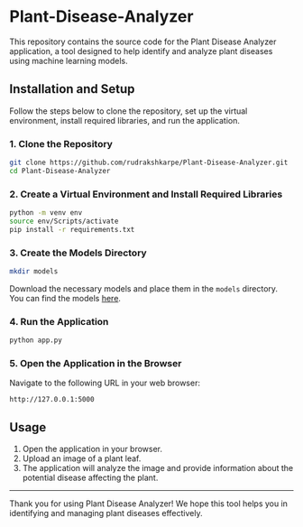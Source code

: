 # Plant-Disease-Analyzer


This repository contains the source code for the Plant Disease Analyzer application, a tool designed to help identify and analyze plant diseases using machine learning models.

## Installation and Setup

Follow the steps below to clone the repository, set up the virtual environment, install required libraries, and run the application.

### 1. Clone the Repository

```bash
git clone https://github.com/rudrakshkarpe/Plant-Disease-Analyzer.git
cd Plant-Disease-Analyzer
```

### 2. Create a Virtual Environment and Install Required Libraries

```bash
python -m venv env
source env/Scripts/activate
pip install -r requirements.txt
```

### 3. Create the Models Directory

```bash
mkdir models
```

Download the necessary models and place them in the `models` directory. You can find the models [here](source_link).

### 4. Run the Application

```bash
python app.py
```

### 5. Open the Application in the Browser

Navigate to the following URL in your web browser:

```
http://127.0.0.1:5000
```

## Usage

1. Open the application in your browser.
2. Upload an image of a plant leaf.
3. The application will analyze the image and provide information about the potential disease affecting the plant.


---

Thank you for using Plant Disease Analyzer! We hope this tool helps you in identifying and managing plant diseases effectively.
